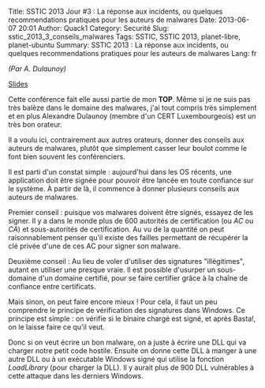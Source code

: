 Title: SSTIC 2013 Jour #3 : La réponse aux incidents, ou quelques recommendations pratiques pour les auteurs de malwares
Date: 2013-06-07 20:01
Author: Quack1
Category: Securité
Slug: sstic_2013_3_conseils_malwares
Tags: SSTIC, SSTIC 2013, planet-libre, planet-ubuntu
Summary:  SSTIC 2013 : La réponse aux incidents, ou quelques recommendations pratiques pour les auteurs de malwares
Lang: fr

_(Par A. Dulaunoy)_

[Slides](https://www.sstic.org/media/SSTIC2013/SSTIC-actes/conf_invit2_j3_2013/SSTIC2013-Slides-conf_invit2_j3_2013-dulaunoy.pdf)

Cette conférence fait elle aussi partie de mon **TOP**. Même si je ne suis pas très balèze dans le domaine des malwares, j'ai tout compris très simplement et en plus Alexandre Dulaunoy (membre d'un CERT Luxembourgeois) est un très bon orateur.

Il a voulu ici, contrairement aux autres orateurs, donner des conseils aux auteurs de malwares, plutôt que simplement casser leur boulot comme le font bien souvent les conférenciers.

Il est parti d'un constat simple : aujourd'hui dans les OS récents, une application doit être signée pour pouvoir être lancée en toute confiance sur le système. À partir de là, il commence à donner plusieurs conseils aux auteurs de malwares.

Premier conseil : puisque vos malwares doivent être signés, essayez de les signer. Il y a dans le monde plus de 600 autorités de certification (ou _AC_ ou _CA_) et sous-autorités de certification. Au vu de la quantité on peut raisonnablement penser qu'il existe des failles permettant de récupérer la clé privée d'une de ces AC pour signer son malware. 

Deuxième conseil : Au lieu de voler d'utiliser des signatures "illégitimes", autant en utiliser une presque vraie. Il est possible d'usurper un sous-domaine d'un domaine certifié, pour se faire certifier grâce à la chaîne de confiance entre certificats.

Mais sinon, on peut faire encore mieux ! Pour cela, il faut un peu comprendre le principe de vérification des signatures dans Windows. Ce principe est simple : on vérifie si le binaire chargé est signé, et après Basta!, on le laisse faire ce qu'il veut. 

Donc si on veut écrire un bon malware, on a juste à écrire une DLL qui va charger notre petit code hostile. Ensuite on donne cette DLL à manger à une autre DLL ou à un exécutable Windows signé qui utilise la fonction _LoadLibrary_ (pour charger la DLL). Il y aurait plus de 900 DLL vulnérables à cette attaque dans les derniers Windows.